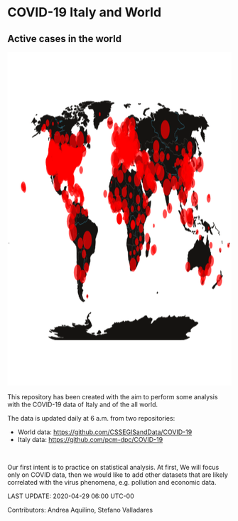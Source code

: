 # COVID-19 Italy and World

## Active cases in the world

<p align="center">
    <img width="1000" height="750" src="results/geo/world_map_2d.png" alt="">
</p>


This repository has been created with the aim to perform some analysis with
the COVID-19 data of Italy and of the all world.

The data is updated daily at 6 a.m. from two repositories:
- World data: https://github.com/CSSEGISandData/COVID-19
- Italy data: https://github.com/pcm-dpc/COVID-19
<br>

Our first intent is to practice on statistical analysis. At first, We will focus
only on COVID data, then we would like to add other datasets that are likely
correlated with the virus phenomena, e.g. pollution and economic data.

LAST UPDATE: 2020-04-29 06:00 UTC-00

Contributors: Andrea Aquilino, Stefano Valladares
